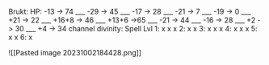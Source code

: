 Brukt:
HP: -13 -> 74 ___ -29 -> 45 ___ -17 -> 28 ___ -21 -> 7 ___ -19 -> 0 ___ +21 -> 22 ___ +16+8 -> 46 ___ +13+6 ->65 ___ -21 -> 44 ___ -16 -> 28 ___ +2 -> 30 ___ +4 -> 34
channel divinity: 
Spell Lvl
1: x x x
2: x x 
3: x x x
4: x x x
5: x x
6: x

![[Pasted image 20231002184428.png]]